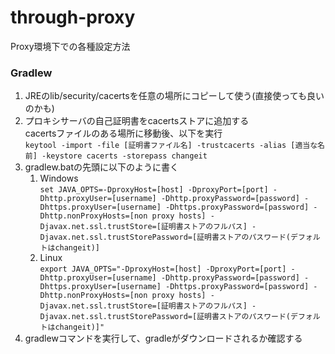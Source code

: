 # through-proxy
Proxy環境下での各種設定方法

### Gradlew  
1. JREのlib/security/cacertsを任意の場所にコピーして使う(直接使っても良いのかも)  
1. プロキシサーバの自己証明書をcacertsストアに追加する  
cacertsファイルのある場所に移動後、以下を実行  
`keytool -import -file [証明書ファイル名] -trustcacerts -alias [適当な名前] -keystore cacerts -storepass changeit`
1. gradlew.batの先頭に以下のように書く  
    1. Windows  
`set JAVA_OPTS=-DproxyHost=[host] -DproxyPort=[port] -Dhttp.proxyUser=[username] -Dhttp.proxyPassword=[password] -Dhttps.proxyUser=[username] -Dhttps.proxyPassword=[password] -Dhttp.nonProxyHosts=[non proxy hosts] -Djavax.net.ssl.trustStore=[証明書ストアのフルパス] -Djavax.net.ssl.trustStorePassword=[証明書ストアのパスワード(デフォルトはchangeit)]`
    1. Linux  
`export JAVA_OPTS="-DproxyHost=[host] -DproxyPort=[port] -Dhttp.proxyUser=[username] -Dhttp.proxyPassword=[password] -Dhttps.proxyUser=[username] -Dhttps.proxyPassword=[password] -Dhttp.nonProxyHosts=[non proxy hosts] -Djavax.net.ssl.trustStore=[証明書ストアのフルパス] -Djavax.net.ssl.trustStorePassword=[証明書ストアのパスワード(デフォルトはchangeit)]"`
1. gradlewコマンドを実行して、gradleがダウンロードされるか確認する
